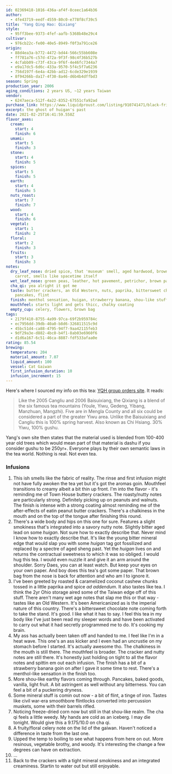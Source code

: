 ```yaml
---
id: 02369418-1016-436a-af4f-8ceec1a64b36
author:
  - 4fe43719-eedf-4559-80c0-e778f8cf39c5
title: 'Yang Qing Hao: Qixiang'
style:
  - 95ff3bee-9373-4fef-aafb-5368b48e29c4
cultivar:
  - 976cb22c-fe00-40e5-8949-f0f3a791ce26
origin:
  - 88d4ea3a-b772-4472-bd44-566c55bb608e
  - ff781a76-c57d-472a-9f3f-98c4f36b527b
  - 4cfabb09-c73f-43ca-9f6f-4e46fc7344a7
  - e9a17dc5-6d6c-433a-9570-5f4c5f7a6236
  - 756d197f-6e4a-42bb-ad12-6cde329e1939
  - 8f94266b-da17-4f30-8a46-d6b4b4dffbd3
season: Spring
production_year: 2006
aging_conditions: 2 years US, ~12 years Taiwan
vendor:
  - 6247aeca-512f-4a22-8352-67551cfa92ad
purchase_link: https://www.liquidproust.com/listing/910741471/black-friday-yang-qing-hao-special-28g
excerpt: the ghost of huigan's past
date: 2021-02-25T16:41:59.558Z
flavor_axes:
  cream:
    start: 4
    finish: 6
  umami:
    start: 5
    finish: 3
  stone:
    start: 4
    finish: 5
  spices:
    start: 5
    finish: 5
  earth:
    start: 4
    finish: 5
  nuts_roast:
    start: 7
    finish: 7
  wood:
    start: 4
    finish: 6
  vegetal:
    start: 1
    finish: 2
  floral:
    start: 2
    finish: 3
  fruits:
    start: 3
    finish: 3
notes:
  dry_leaf_nose: dried spice, that 'museum' smell, aged hardwood, brown paper bag,
    carrot, smells like spacetime itself
  wet_leaf_nose: green peas, leather, hot pavement, petrichor, brown paper bag
  cha_qi: yea alright it got me
  taste: butter crackers, an Old Western, nuts, paprika, bittersweet chocolate,
    pancakes, flint
  finish: menthol sensation, huigan, strawberry banana, shou-like stuff
  mouthfeel: starts light and gets thicc, chalky coating
  empty_cup: celery, flowers, brown bag
tags:
  - 2179f410-8755-4a99-97ca-69f2b959784c
  - ec7956dd-39db-40a0-b8d6-326811515c9d
  - 45bc51d4-ca88-4795-94f7-9aa42115feb3
  - 9df29a3e-d882-4bc0-b4f1-8ab03e6960f6
  - d1d6a167-6c51-46ca-8887-fdf533afaa0e
rating: 85.54
brewing:
  temperature: 204
  material_amount: 7.07
  liquid_amount: 100
  vessel: Cat Gaiwan
  first_infusion_duration: 10
  infusion_increment: 15
---
```


Here's where I sourced my info on this tea: [YQH group orders site](http://www.yangqinghao.com/index.php/teas/2006-qixiang). It reads:

> Like the 2005 Cangliu and 2006 Baisuixiang, the Qixiang is a blend of the six famous tea mountains (Youle, Yiwu, Gedeng, Yibang, Manzhuan, Mangzhi). Five are in Mengla County and all six could be considered a part of the greater Yiwu area. Unlike the Baisuixiang and Cangliu this is 100% spring harvest. Also known as Chi Hsiang. 30% Yiwu, 100% gushu.

Yang's own site then states that the material used is blended from 100-400 year old trees which would mean part of that material is dashu if you consider gushu to be 250yr+. Everyone plays by their own semantic laws in the tea world. Nothing is real. Not even tea.

### Infusions

1. This ish smells like the fabric of reality. The rinse and first infusion might not have fully awoken the tea yet but it's got the aromas goin. Mouthfeel transitions to creamy albeit a bit thin up front. I'm into the flavor - it's reminding me of Town House buttery crackers. The roasty/nutty notes are particularly strong. Definitely picking up on peanuts and walnuts. The finish is intense with a strong coating almost reminding me of the after-effects of eatin peanut butter crackers. There's a chalkiness in the mouth and on the top of the tongue after finishing this round.
2. There's a wide body and hips on this one for sure. Features a slight smokiness that's integrated into a savory nutty note. Slightly bitter aged lead on some _huigan_. Not sure how to exactly describe that. Never mind I know how to exactly describe that. It's like the young bitter mineral edge that would slap you with some _huigan_ tag got fossilized and replaced by a spectre of aged sheng past. Yet the _huigan_ lives on and returns the contractual sweetness to which it was so obliged. I would hug this tea. I would even nuzzle it and give it an arm around the shoulder. Sorry Daes, you can at least watch. But keep your eyes on your own paper. And boy does this tea's got some paper. That brown bag from the nose is back for attention and who am I to ignore it.
3. I've been greeted by roasted & caramelized coconut cashew chunks tossed in a little paprika and spice _ad addendum_. It also tastes like tea. I think the 2yr Ohio storage aired some of the Taiwan edge off of this stuff. There aren't many wet age notes that slap me this or that way - tastes like an Old Western. It's been Americanized as is the imperial nature of this country. There's a bittersweet chocolate note coming forth to take the stand. It's good. I like what it has to say. I feel this tea in my body like I've just been read my sleeper words and have been activated to carry out what it had secretly programmed me to do. It's cooking my brain.
4. My ass has actually been taken off and handed to me. I feel like I'm in a heat wave. This one's an ass kicker and I even had an uncrustie on my stomach before I started. It's actually awesome tho. The chalkiness in the mouth is still there. The mouthfeel is broader. The cracker and nutty notes are still there. It's honestly just holding on tight to all the flavor notes and spittin em out each infusion. The finish has a bit of a strawberry banana goin on after I gave it some time to rest. There's a menthol-like sensation in the finish too.
5. More shou-like earthy flavors coming through. Pancakes, baked goods, vanilla, light fruit. A bit astringent as well without any bitterness. You can feel a bit of a puckering dryness.
6. Some mineral stuff is comin out now - a bit of flint, a tinge of iron. Tastes like civil war-era smoothbore flintlocks converted into percussion muskets, some with their barrels rifled.
7. Noticing freeze-dried corn now but still in that shou-like realm. The cha qi feels a little weedy. My hands are cold as an iceberg. I may die tonight. Would give this a 9.175/10.0 on cha qi.
8. A fruity/floral celery note on the lid of the gaiwan. Haven't noticed a difference in taste from the last one.
9. Upped the temp to boiling to see what happens from here on out. More resinous, vegetable brothy, and woody. It's interesting the change a few degrees can have on extraction.
10. ...
11. Back to the crackers with a tight mineral smokiness and an integrated creaminess. Startin to water out but still enjoyable.
